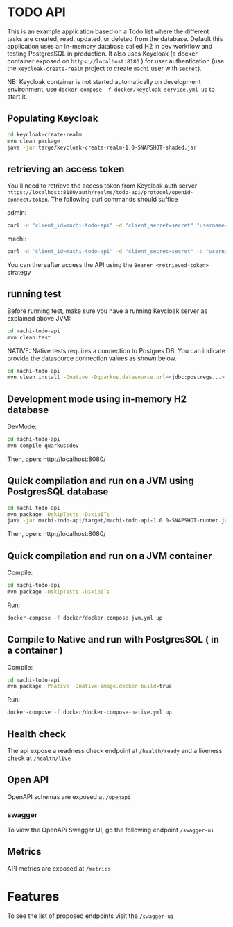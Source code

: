 # TODO API

This is an example application based on a Todo list where the different tasks are created, read, updated, or deleted from the database. 
Default this application uses an in-memory database called H2 in dev workflow and testing PostgresSQL in production. 
It also uses Keycloak (a docker container exposed on `https://localhost:8180` ) for user authentication (use the `keycloak-create-realm` project to create `machi` user with `secret`). 

NB: Keycloak container is not started automatically on development environment, use `docker-compose -f docker/keycloak-service.yml up` to start it.

## Populating Keycloak
```bash
cd keycloak-create-realm
mvn clean package
java -jar targe/keycloak-create-realm-1.0-SNAPSHOT-shaded.jar
``` 

## retrieving an access token
You'll need to retrieve the access token from Keycloak auth server `https://localhost:8180/auth/realms/todo-api/protocol/openid-connect/token`. 
The following curl commands should suffice

admin:
```bash
curl -d "client_id=machi-todo-api" -d "client_secret=secret" "username=admin" -d "password=machi" -d "grant_type=password" "http://localhost:8080/auth/realms/master/protocol/openid-connect/token" | jq -r '.access_token')
``` 

machi:
```bash
curl -d "client_id=machi-todo-api" -d "client_secret=secret" -d "username=machi" -d "password=machi" -d "grant_type=password" "http://localhost:8080/auth/realms/master/protocol/openid-connect/token" | jq -r '.access_token')
``` 

You can thereafter access the API using the `Bearer <retrieved-token>` strategy

## running test
Before running test, make sure you have a running Keycloak server as explained above
JVM:
```bash
cd machi-todo-api
mvn clean test
```

NATIVE:
Native tests requires a connection to Postgres DB. You can indicate provide the datasource connection values as shown below.  
```bash
cd machi-todo-api
mvn clean install -Dnative -Dquarkus.datasource.url=<jdbc:postregs...> -Dquarkus.datasource.username=<pg-username> -Dquarkus.datasource.password=<pg-password>
```

## Development mode using in-memory H2 database
DevMode:
```bash
cd machi-todo-api
mvn compile quarkus:dev
```
Then, open: http://localhost:8080/

## Quick compilation and run on a JVM using PostgresSQL database

```bash
cd machi-todo-api
mvn package -DskipTests -DskipITs
java -jar machi-todo-api/target/machi-todo-api-1.0.0-SNAPSHOT-runner.jar
```

Then, open: http://localhost:8080/

## Quick compilation and run on a JVM container
Compile:
```bash
cd machi-todo-api
mvn package -DskipTests -DskipITs
```

Run:
```bash
docker-compose -f docker/docker-compose-jvm.yml up
```

## Compile to Native and run with PostgresSQL ( in a container )

Compile:
```bash
cd machi-todo-api
mvn package -Pnative -Dnative-image.docker-build=true
```
Run:
```bash
docker-compose -f docker/docker-compose-native.yml up
```

## Health check

The api expose a readness check endpoint at `/health/ready` and a liveness check at `/health/live`
 

## Open API

OpenAPI schemas are exposed at `/openapi` 

### swagger 

To view the OpenAPi Swagger UI, go the following endpoint `/swagger-ui`

## Metrics

API metrics are exposed at `/metrics` 


# Features
To see the list of proposed endpoints visit the `/swagger-ui`